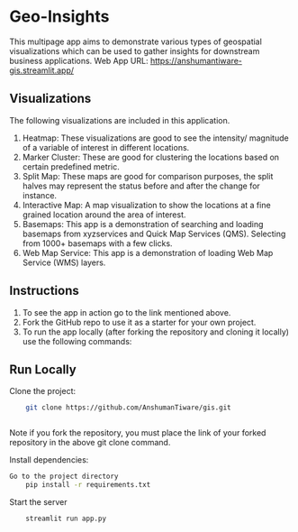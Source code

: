 # Geo-Insights

This multipage app aims to demonstrate various types of geospatial visualizations which can be used to gather insights for downstream business applications.
Web App URL: <https://anshumantiware-gis.streamlit.app/>

## Visualizations

The following visualizations are included in this application.

1. Heatmap: These visualizations are good to see the intensity/ magnitude of a variable of interest in different locations.
2. Marker Cluster: These are good for clustering the locations based on certain predefined metric.
3. Split Map: These maps are good for comparison purposes, the split halves may represent the status before and after the change for instance.
4. Interactive Map: A map visualization to show the locations at a fine grained location around the area of interest.
5. Basemaps: This app is a demonstration of searching and loading basemaps from xyzservices and Quick Map Services (QMS). Selecting from 1000+ basemaps with a few clicks.
6. Web Map Service: This app is a demonstration of loading Web Map Service (WMS) layers.

## Instructions

1. To see the app in action go to the link mentioned above.
2. Fork the GitHub repo to use it as a starter for your own project.
3. To run the app locally (after forking the repository and cloning it locally) use the following commands:

## Run Locally

Clone the project:

```bash
    git clone https://github.com/AnshumanTiware/gis.git



```

Note if you fork the repository, you must place the link of your forked repository in the above git clone command.

Install dependencies:

```bash
Go to the project directory
    pip install -r requirements.txt

```

Start the server

```bash
    streamlit run app.py
```
